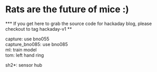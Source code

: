 # Rats are the future of mice :)

*** If you get here to grab the source code for hackaday blog, please checkout to tag hackaday-v1 **

capture: use bno055  
capture_bno085: use bno085  
ml: train model  
tom: left hand ring  

sh2*: sensor hub

